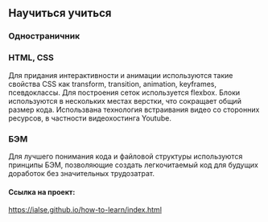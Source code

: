 ## Научиться учиться
### Одностраничник

### HTML, CSS
Для придания интерактивности и анимации используются такие свойства CSS как transform, transition, animation, keyframes, псевдоклассы. Для построения сеток используется flexbox.
Блоки используются в нескольких местах верстки, что сокращает общий размер кода. Использвана технология встраивания видео со сторонних ресурсов, в частности видеохостинга Youtube.

### БЭМ
Для лучшего понимания кода и файловой структуры используются принципы БЭМ, позволяющие создать легкочитаемый код для будущих доработок без значительных трудозатрат.

#### Ссылка на проект:
https://ialse.github.io/how-to-learn/index.html